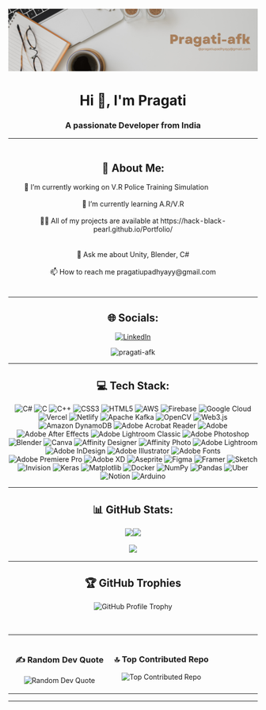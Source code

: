 ![Alt text](https://github.com/pragati-afk/pragati-afk/blob/main/Pragati-afk%20(2).png)
<h1 align="center">Hi 👋, I'm Pragati </h1>
<h3 align="center">A passionate Developer from India</h3>
<hr/>
<table>
     <td style="width: 100%; text-align: center; border: 1px solid transparent; vertical-align: top;">
<h2 align="center">💫 About Me:</h2>
🔭 I’m currently working on V.R Police Training Simulation&nbsp&nbsp&nbsp&nbsp&nbsp&nbsp&nbsp&nbsp&nbsp&nbsp&nbsp&nbsp&nbsp&nbsp&nbsp&nbsp&nbsp&nbsp<br><br>🌱 I’m currently learning A.R/V.R<br><br>👨‍💻 All of my projects are available at https://hack-black-pearl.github.io/Portfolio/ &nbsp&nbsp&nbsp&nbsp&nbsp&nbsp&nbsp&nbsp&nbsp&nbsp&nbsp&nbsp&nbsp&nbsp&nbsp&nbsp&nbsp&nbsp&nbsp&nbsp&nbsp&nbsp&nbsp&nbsp&nbsp&nbsp&nbsp&nbsp&nbsp&nbsp&nbsp&nbsp&nbsp&nbsp&nbsp&nbsp&nbsp&nbsp&nbsp&nbsp&nbsp&nbsp&nbsp&nbsp&nbsp&nbsp&nbsp&nbsp&nbsp&nbsp&nbsp&nbsp&nbsp&nbsp&nbsp&nbsp&nbsp&nbsp&nbsp&nbsp&nbsp&nbsp&nbsp&nbsp&nbsp&nbsp&nbsp&nbsp&nbsp&nbsp&nbsp&nbsp&nbsp&nbsp&nbsp&nbsp&nbsp&nbsp&nbsp&nbsp&nbsp&nbsp&nbsp&nbsp&nbsp&nbsp&nbsp&nbsp&nbsp&nbsp&nbsp&nbsp&nbsp&nbsp&nbsp&nbsp&nbsp&nbsp&nbsp<br><br>💬 Ask me about Unity, Blender, C#<br><br>📫 How to reach me pragatiupadhyayy@gmail.com<br><br>
        </td>
</table>


<hr/>



<div align="center">
    <h2>🌐 Socials:</h2>
    <a href="https://linkedin.com/in/pragati-upadhyay-a663b4290">
        <img src="https://img.shields.io/badge/LinkedIn-%230077B5.svg?logo=linkedin&logoColor=white" alt="LinkedIn">
    </a>
</div>
<p align="center"> <img src="https://komarev.com/ghpvc/?username=pragati-afk&label=Profile%20views&color=0e75b6&style=flat" alt="pragati-afk" /> </p>

<hr/>
<div align="center">
    <h2 align="center">💻 Tech Stack:</h2>
    <img src="https://img.shields.io/badge/c%23-%23239120.svg?style=for-the-badge&logo=csharp&logoColor=white" alt="C#">
    <img src="https://img.shields.io/badge/c-%2300599C.svg?style=for-the-badge&logo=c&logoColor=white" alt="C">
    <img src="https://img.shields.io/badge/c++-%2300599C.svg?style=for-the-badge&logo=c%2B%2B&logoColor=white" alt="C++">
    <img src="https://img.shields.io/badge/css3-%231572B6.svg?style=for-the-badge&logo=css3&logoColor=white" alt="CSS3">
    <img src="https://img.shields.io/badge/html5-%23E34F26.svg?style=for-the-badge&logo=html5&logoColor=white" alt="HTML5">
    <img src="https://img.shields.io/badge/AWS-%23FF9900.svg?style=for-the-badge&logo=amazon-aws&logoColor=white" alt="AWS">
    <img src="https://img.shields.io/badge/firebase-%23039BE5.svg?style=for-the-badge&logo=firebase" alt="Firebase">
    <img src="https://img.shields.io/badge/GoogleCloud-%234285F4.svg?style=for-the-badge&logo=google-cloud&logoColor=white" alt="Google Cloud">
    <img src="https://img.shields.io/badge/vercel-%23000000.svg?style=for-the-badge&logo=vercel&logoColor=white" alt="Vercel">
    <img src="https://img.shields.io/badge/netlify-%23000000.svg?style=for-the-badge&logo=netlify&logoColor=#00C7B7" alt="Netlify">
    <img src="https://img.shields.io/badge/Apache%20Kafka-000?style=for-the-badge&logo=apachekafka" alt="Apache Kafka">
    <img src="https://img.shields.io/badge/opencv-%23white.svg?style=for-the-badge&logo=opencv&logoColor=white" alt="OpenCV">
    <img src="https://img.shields.io/badge/web3.js-F16822?style=for-the-badge&logo=web3.js&logoColor=white" alt="Web3.js">
    <img src="https://img.shields.io/badge/Amazon%20DynamoDB-4053D6?style=for-the-badge&logo=Amazon%20DynamoDB&logoColor=white" alt="Amazon DynamoDB">
    <img src="https://img.shields.io/badge/Adobe%20Acrobat%20Reader-EC1C24.svg?style=for-the-badge&logo=Adobe%20Acrobat%20Reader&logoColor=white" alt="Adobe Acrobat Reader">
    <img src="https://img.shields.io/badge/adobe-%23FF0000.svg?style=for-the-badge&logo=adobe&logoColor=white" alt="Adobe">
    <img src="https://img.shields.io/badge/Adobe%20After%20Effects-9999FF.svg?style=for-the-badge&logo=Adobe%20After%20Effects&logoColor=white" alt="Adobe After Effects">
    <img src="https://img.shields.io/badge/Adobe%20Lightroom%20Classic-31A8FF.svg?style=for-the-badge&logo=Adobe%20Lightroom%20Classic&logoColor=white" alt="Adobe Lightroom Classic">
    <img src="https://img.shields.io/badge/adobe%20photoshop-%2331A8FF.svg?style=for-the-badge&logo=adobe%20photoshop&logoColor=white" alt="Adobe Photoshop">
    <img src="https://img.shields.io/badge/blender-%23F5792A.svg?style=for-the-badge&logo=blender&logoColor=white" alt="Blender">
    <img src="https://img.shields.io/badge/Canva-%2300C4CC.svg?style=for-the-badge&logo=Canva&logoColor=white" alt="Canva">
    <img src="https://img.shields.io/badge/affinity%20designer-%231B72BE.svg?style=for-the-badge&logo=affinity-designer&logoColor=white" alt="Affinity Designer">
    <img src="https://img.shields.io/badge/affinity%20photo-%237E4DD2.svg?style=for-the-badge&logo=affinity-photo&logoColor=white" alt="Affinity Photo">
    <img src="https://img.shields.io/badge/Adobe%20Lightroom-31A8FF.svg?style=for-the-badge&logo=Adobe%20Lightroom&logoColor=white" alt="Adobe Lightroom">
    <img src="https://img.shields.io/badge/Adobe%20InDesign-49021F?style=for-the-badge&logo=adobeindesign&logoColor=FF3366" alt="Adobe InDesign">
    <img src="https://img.shields.io/badge/adobe%20illustrator-%23FF9A00.svg?style=for-the-badge&logo=adobe%20illustrator&logoColor=white" alt="Adobe Illustrator">
    <img src="https://img.shields.io/badge/Adobe%20Fonts-000B1D.svg?style=for-the-badge&logo=Adobe%20Fonts&logoColor=white" alt="Adobe Fonts">
    <img src="https://img.shields.io/badge/Adobe%20Premiere%20Pro-9999FF.svg?style=for-the-badge&logo=Adobe%20Premiere%20Pro&logoColor=white" alt="Adobe Premiere Pro">
    <img src="https://img.shields.io/badge/Adobe%20XD-470137?style=for-the-badge&logo=Adobe%20XD&logoColor=#FF61F6" alt="Adobe XD">
    <img src="https://img.shields.io/badge/Aseprite-FFFFFF?style=for-the-badge&logo=Aseprite&logoColor=#7D929E" alt="Aseprite">
    <img src="https://img.shields.io/badge/figma-%23F24E1E.svg?style=for-the-badge&logo=figma&logoColor=white" alt="Figma">
    <img src="https://img.shields.io/badge/Framer-black?style=for-the-badge&logo=framer&logoColor=blue" alt="Framer">
    <img src="https://img.shields.io/badge/Sketch-FFB387?style=for-the-badge&logo=sketch&logoColor=black" alt="Sketch">
    <img src="https://img.shields.io/badge/invision-FF3366?style=for-the-badge&logo=invision&logoColor=white" alt="Invision">
    <img src="https://img.shields.io/badge/Keras-%23D00000.svg?style=for-the-badge&logo=Keras&logoColor=white" alt="Keras">
    <img src="https://img.shields.io/badge/Matplotlib-%23ffffff.svg?style=for-the-badge&logo=Matplotlib&logoColor=black" alt="Matplotlib">
    <img src="https://img.shields.io/badge/docker-%230db7ed.svg?style=for-the-badge&logo=docker&logoColor=white" alt="Docker">
    <img src="https://img.shields.io/badge/numpy-%23013243.svg?style=for-the-badge&logo=numpy&logoColor=white" alt="NumPy">
    <img src="https://img.shields.io/badge/pandas-%23150458.svg?style=for-the-badge&logo=pandas&logoColor=white" alt="Pandas">
    <img src="https://img.shields.io/badge/Uber-%23000000.svg?style=for-the-badge&logo=Uber&logoColor=white" alt="Uber">
    <img src="https://img.shields.io/badge/Notion-%23000000.svg?style=for-the-badge&logo=notion&logoColor=white" alt="Notion">
    <img src="https://img.shields.io/badge/-Arduino-00979D?style=for-the-badge&logo=Arduino&logoColor=white" alt="Arduino">
</div>
<hr/>


<div align="center">
    <h2 align="center">📊 GitHub Stats:</h2>
<p>
  <img src="https://github-readme-stats.vercel.app/api?username=pragati-afk&theme=radical&hide_border=false&include_all_commits=true&count_private=true" /><img src="https://github-readme-streak-stats.herokuapp.com/?user=pragati-afk&theme=radical&hide_border=false" /><br/></p>
  <p align="center">
  <img src="https://github-readme-stats.vercel.app/api/top-langs/?username=pragati-afk" />
</p>
</div>

<hr/> 

<h2 align="center">🏆 GitHub Trophies</h2>
<div align="center">
    <img src="https://github-profile-trophy.vercel.app/?username=pragati-afk&theme=radical&no-frame=false&no-bg=true&margin-w=4" alt="GitHub Profile Trophy">
</div>
<br/>
<br/>
<hr/>

<table style="border-collapse: collapse;">
  <tr>
    <td style="width: 50%; text-align: center; border: 1px solid transparent; vertical-align: top;">
      <h3>✍️ Random Dev Quote</h3>
      <img src="https://quotes-github-readme.vercel.app/api?type=horizontal&theme=radical" alt="Random Dev Quote">
    </td>
    <td style="width: 50%; text-align: center; border: 1px solid transparent; vertical-align: top;">
      <h3>🔝 Top Contributed Repo</h3>
      <img src="https://github-contributor-stats.vercel.app/api?username=pragati-afk&limit=5&theme=dark&combine_all_yearly_contributions=true" alt="Top Contributed Repo">
    </td>
  </tr>
</table>






<hr/>



---


